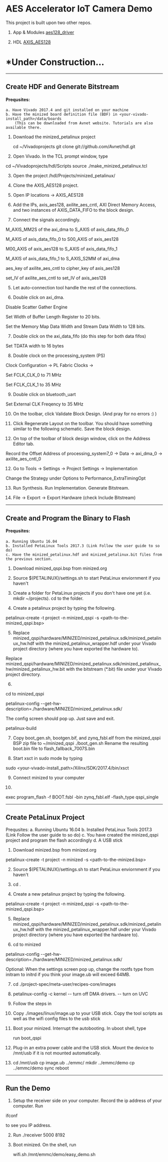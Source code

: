 # AES Accelerator IoT Camera Demo

This project is built upon two other repos.

1. App & Modules [aes128_driver](https://github.com/happyx94/aes128_driver)

2. HDL [AXIS_AES128](https://github.com/happyx94/AXIS_AES128)


# \*Under Construction...

---
Create HDF and Generate Bitstream
---

#### Prequsites:
	a. Have Vivado 2017.4 and git installed on your machine 
	b. Have the minized board definition file (BDF) in <your-vivado-install_path>/data/boards
		(This can be downloaded from Avnet website. Tutorials are also available there.

1. Download the minized_petalinux project 

	cd ~/Vivadoprojects
	git clone git://github.com/Avnet/hdl.git

2. Open Vivado. In the TCL prompt window, type

cd ~/Vivadoprojects/hdl/Scripts
source ./make_minized_petalinux.tcl

3. Open the project /hdl/Projects/minized_petalinux/




1. Clone the AXIS_AES128 project. 

2. Open IP locations -> AXIS_AES128

3. Add the IPs, axis_aes128, axilite_aes_cntl, AXI Direct Memory Access, and two instances of AXIS_DATA_FIFO to the block design.

4. Connect the signals accordingly. 

M_AXIS_MM2S of the axi_dma 	to 	S_AXIS of axis_data_fifo_0 

M_AXIS of axis_data_fifo_0 	to 	S00_AXIS of axis_aes128 

M00_AXIS of axis_aes128 	to 	S_AXIS of axis_data_fifo_1

M_AXIS of axis_data_fifo_1	to	S_AXIS_S2MM of axi_dma

aes_key of axilite_aes_cntl	to	cipher_key of axis_aes128

set_IV of axilite_aes_cntl	to	set_IV of axis_aes128

5. Let auto-connection tool handle the rest of the connections. 

6. Double click on axi_dma. 

Disable Scatter Gather Engine

Set Width of Buffer Length Register to 20 bits.

Set the Memory Map Data Width and Stream Data Width to 128 bits.

7. Double click on the axi_data_fifo (do this step for both data fifos)

Set TDATA width to 16 bytes

8. Double clock on the processing_system (PS)

Clock Configuration -> PL Fabric Clocks -> 

Set FCLK_CLK_0 to 71 MHz 

Set FCLK_CLK_1 to 35 MHz 

9. Double click on bluetooth_uart

Set External CLK Freqency to 35 MHz

10. On the toolbar, click Validate Block Design. (And pray for no errors :) )

11. Click Regenerate Layout on the toolbar. You should have something similar to the following schematic. Save the block design.

12. On top of the toolbar of block design window, click on the Address Editor tab.

Record the Offset Address of
processing_system7_0 
-> Data
  -> axi_dma_0
  -> axilite_aes_cntl_0

12. Go to Tools -> Settings -> Project Settings -> Implementation 

Change the Strategy under Options to Performance_ExtraTimingOpt

13. Run Synthesis. Run Implementation. Generate Bitstream.

14. File -> Export -> Export Hardware (check Include Bitstream)


---
Create and Program the Binary to Flash
---

#### Prequsites:
	a. Running Ubuntu 16.04
	b. Installed PetaLinux Tools 2017.3 (Link Follow the user guide to so do)
	c. Have the minized_petalinux.hdf and minized_petalinux.bit files from the previous section.


1. Download minized_qspi.bsp from minized.org

2. Source $(PETALINUX)/settings.sh to start PetaLinux enviornment if you haven't

3. Create a folder for PetaLinux projects if you don't have one yet 
(i.e. mkdir ~/projects). cd to the folder.

4. Create a petalinux project by typing the following.

petalinux-create -t project -n minized_qspi -s <path-to-the-minized_qspi.bsp>


5. Replace minized_qspi/hardware/MINIZED/minized_petalinux.sdk/minized_petalinux_hw.hdf
with the minized_petalinux_wrapper.hdf under your Vivado project directory (where you have exported the hardware to).


Replace minized_qspi/hardware/MINIZED/minized_petalinux.sdk/minized_petalinux_hw/minized_petalinux_hw.bit
with the bitstream (*.bit) file under your Vivado project directory.

6.

cd to minized_qspi

petalinux-config --get-hw-description=./hardware/MINIZED/minized_petalinux.sdk/

The config screen should pop up. Just save and exit.

petalinux-build

7. Copy boot_gen.sh, bootgen.bif, and zynq_fsbl.elf from the minized_qspi BSP zip file to ~/minized_qspi
./boot_gen.sh
Rename the resulting boot.bin file to flash_fallback_7007S.bin

8. Start xsct in sudo mode by typing

sudo <your-vivado-install_path>/Xilinx/SDK/2017.4/bin/xsct

9. Connect minized to your computer

10. 

exec program_flash -f BOOT.fsbl -bin zynq_fsbl.elf -flash_type qspi_single


---
Create PetaLinux Project
---

Prequsites:
	a. Running Ubuntu 16.04
	b. Installed PetaLinux Tools 2017.3 (Link Follow the user guide to so do)
	c. You have created the minized_qspi project and program the flash accordingly
	d. A USB stick


1. Download minized.bsp from minized.org

petalinux-create -t project -n minized -s <path-to-the-minized.bsp>

2. Source $(PETALINUX)/settings.sh to start PetaLinux enviornment if you haven't

3. cd <your-project-folder>.

4. Create a new petalinux project by typing the following.

petalinux-create -t project -n minized_qspi -s <path-to-the-minized_qspi.bsp>

5. Replace minized_qspi/hardware/MINIZED/minized_petalinux.sdk/minized_petalinux_hw.hdf
with the minized_petalinux_wrapper.hdf under your Vivado project directory (where you have exported the hardware to).

6. cd to minized

petalinux-config --get-hw-description=./hardware/MINIZED/minized_petalinux.sdk/

Optional: When the settings screen pop up, change the rootfs type from initram to initrd if you think your image.ub will exceed 64MB.

7. cd ./project-spec/meta-user/recipes-core/images

8. 
	petalinux-config -c kernel
	-- turn off DMA drivers.
	-- turn on UVC

9. Follow the steps in 

10. Copy ./images/linux/image.up to your USB stick. Copy the tool scripts as well as the wifi config files to the usb stick

11. Boot your minized. Interrupt the autobooting. In uboot shell, type

	run boot_qspi

12. Plug-in an extra power cable and the USB stick. Mount the device to /mnt/usb if it is not mounted automatically. 

13. 
	cd /mnt/usb	
	cp image.ub ../emmc/
	mkdir ../emmc/demo
	cp <all-demo-files-and-wifi-conf-file> ../emmc/demo
	sync
	reboot


---
Run the Demo
---
1. Setup the receiver side on your computer.
Record the ip address of your computer. Run

ifconf

to see you IP address.

2. Run ./receiver 5000 8192

3. Boot minized. On the shell, run
	
	wifi.sh
	/mnt/emmc/demo/easy_demo.sh <your-computers-ip>






  


